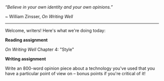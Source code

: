 _“Believe in your own identity and your own opinions.”_

~ William Zinsser, _On Writing Well_

___

Welcome, writers! Here's what we're doing today:

**Reading assignment**

*On Writing Well* Chapter 4: "Style"

**Writing assignment**

Write an 800-word opinion piece about a technology you've used that you have a particular point of view on – bonus points if you're critical of it!

